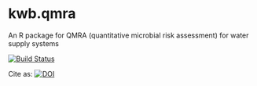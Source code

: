 # kwb.qmra
An R package for QMRA (quantitative microbial risk assessment) for water supply systems

[![Build Status](https://travis-ci.org/KWB-R/kwb.qmra.svg?branch=master)](https://travis-ci.org/KWB-R/kwb.qmra)

Cite as: [![DOI](https://zenodo.org/badge/68301647.svg)](https://zenodo.org/badge/latestdoi/68301647)

